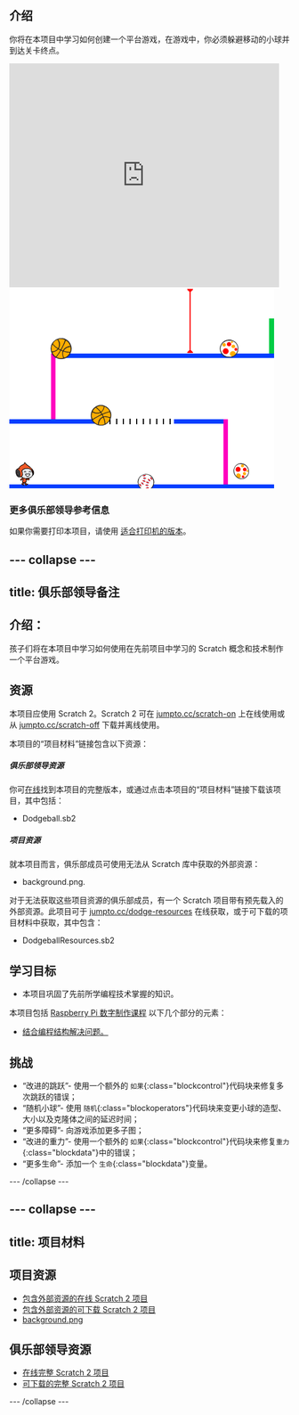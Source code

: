 ## 介绍

你将在本项目中学习如何创建一个平台游戏，在游戏中，你必须躲避移动的小球并到达关卡终点。

<div class="scratch-preview">
  <iframe allowtransparency="true" width="485" height="402" src="https://scratch.mit.edu/projects/embed/39740618/?autostart=false" frameborder="0"></iframe>
  <img src="images/dodge-final.png">
</div>

### 更多俱乐部领导参考信息

如果你需要打印本项目，请使用 [适合打印机的版本](https://projects.raspberrypi.org/en/projects/dodgeball/print)。


--- collapse ---
---
title: 俱乐部领导备注
---


## 介绍：
孩子们将在本项目中学习如何使用在先前项目中学习的 Scratch 概念和技术制作一个平台游戏。

## 资源
本项目应使用 Scratch 2。Scratch 2 可在 [jumpto.cc/scratch-on](http://jumpto.cc/scratch-on) 上在线使用或从 [jumpto.cc/scratch-off](http://jumpto.cc/scratch-off) 下载并离线使用。

本项目的“项目材料”链接包含以下资源：

##### 俱乐部领导资源

你可<a href="http://scratch.mit.edu/projects/39740618/#editor">在线</a>找到本项目的完整版本，或通过点击本项目的“项目材料”链接下载该项目，其中包括：

+ Dodgeball.sb2

##### 项目资源

就本项目而言，俱乐部成员可使用无法从 Scratch 库中获取的外部资源：

+ background.png.

对于无法获取这些项目资源的俱乐部成员，有一个 Scratch 项目带有预先载入的外部资源。此项目可于 [jumpto.cc/dodge-resources](http://jumpto.cc/dodge-resources) 在线获取，或于可下载的项目材料中获取，其中包含：

+ DodgeballResources.sb2 

## 学习目标
+ 本项目巩固了先前所学编程技术掌握的知识。

本项目包括 [Raspberry Pi 数字制作课程](http://rpf.io/curriculum) 以下几个部分的元素：

+ [结合编程结构解决问题。](https://www.raspberrypi.org/curriculum/programming/builder)

## 挑战
+ “改进的跳跃”- 使用一个额外的 `如果`{:class="blockcontrol"}代码块来修复多次跳跃的错误；
+ “随机小球”- 使用 `随机`{:class="blockoperators"}代码块来变更小球的造型、大小以及克隆体之间的延迟时间；
+ “更多障碍”- 向游戏添加更多子图；
+ “改进的重力”- 使用一个额外的 `如果`{:class="blockcontrol"}代码块来修复​`重力`{:class="blockdata"}中的错误；
+ “更多生命”- 添加一个 `生命`{:class="blockdata"}变量。



--- /collapse ---


--- collapse ---
---
title: 项目材料
---
## 项目资源
* [包含外部资源的在线 Scratch 2 项目](http://jumpto.cc/dodge-resources)
* [包含外部资源的可下载 Scratch 2 项目](resources/DodgeballResources.sb2)
* [background.png](resources/background.png)

## 俱乐部领导资源
* [在线完整 Scratch 2 项目](http://scratch.mit.edu/projects/39740618/#editor)
* [可下载的完整 Scratch 2 项目](resources/Dodgeball.sb2)

--- /collapse ---